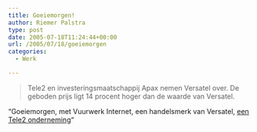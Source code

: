 ```yaml
---
title: Goeiemorgen!
author: Riemer Palstra
type: post
date: 2005-07-18T11:24:44+00:00
url: /2005/07/18/goeiemorgen
categories:
  - Werk

---
```

> Tele2 en investeringsmaatschappij Apax nemen Versatel over. De geboden prijs ligt 14 procent hoger dan de waarde van Versatel.

&#8220;Goeiemorgen, met Vuurwerk Internet, een handelsmerk van Versatel, [een Tele2 onderneming][1]&#8220;

 [1]: http://www.webwereld.nl/articles/36320